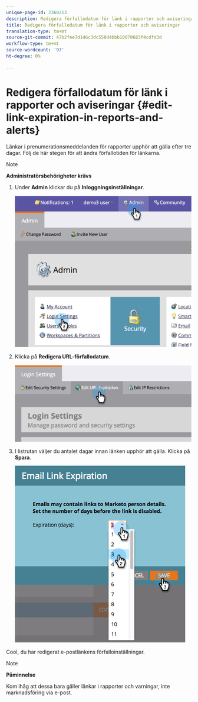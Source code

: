 ```yaml
---
unique-page-id: 2360213
description: Redigera förfallodatum för länk i rapporter och aviseringar - Marketo Docs - produktdokumentation
title: Redigera förfallodatum för länk i rapporter och aviseringar
translation-type: tm+mt
source-git-commit: 47b2fee7d146c3dc558d4bbb10070683f4cdfd3d
workflow-type: tm+mt
source-wordcount: '97'
ht-degree: 0%

---
```



# Redigera förfallodatum för länk i rapporter och aviseringar {#edit-link-expiration-in-reports-and-alerts}

Länkar i prenumerationsmeddelanden för rapporter upphör att gälla efter tre dagar. Följ de här stegen för att ändra förfallotiden för länkarna.

>[!NOTE]
>
>**Administratörsbehörigheter krävs**

1. Under **Admin** klickar du på **Inloggningsinställningar**.

   ![](assets/image2014-9-24-11-3a33-3a31.png)

1. Klicka på **Redigera URL-förfallodatum**.

   ![](assets/image2014-9-24-11-3a33-3a43.png)

1. I listrutan väljer du antalet dagar innan länken upphör att gälla. Klicka på **Spara**.

   ![](assets/emaillinkexpiration.png)

Cool, du har redigerat e-postlänkens förfalloinställningar.

>[!NOTE]
>
>**Påminnelse**
>
>Kom ihåg att dessa bara gäller länkar i rapporter och varningar, inte marknadsföring via e-post.

